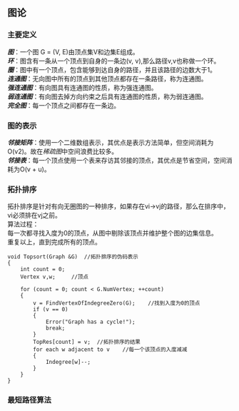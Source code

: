 ## 图论
### 主要定义
***图***：一个图 G = (V, E)由顶点集V和边集E组成。  
***环***：图含有一条从一个顶点到自身的一条边(v, v),那么路径v,v也称做一个环。  
***圈***：图中有一个顶点，包含能够到达自身的路径，并且该路径的边数大于1。  
***连通图***：无向图中所有的顶点到其他顶点都存在一条路径，称为连通图。  
***强连通图***：有向图具有连通图的性质，称为强连通图。  
***弱连通图***：有向图去掉方向约束之后具有连通图的性质，称为弱连通图。  
***完全图***：每一个顶点之间都存在一条边。  
  
### 图的表示
***邻接矩阵***：使用一个二维数组表示，其优点是表示方法简单，但空间消耗为O(v2)。故在*稀疏图*中空间浪费比较多。  
***邻接表***：每一个顶点使用一个表来存访其邻接的顶点，其优点是节省空间，空间消耗为O(v + u)。  

### 拓扑排序
拓扑排序是针对有向无圈图的一种排序，如果存在vi->vj的路径，那么在排序中，vi必须排在vj之前。  
算法过程：  
每一次都寻找入度为0的顶点，从图中剔除该顶点并维护整个图的边集信息。  
重复以上，直到完成所有的顶点。  
```
void Topsort(Graph &G)	//拓扑排序的伪码表示
{
	int count = 0;
	Vertex v,w; 	//顶点
	
	for (count = 0; count < G.NumVertex; ++count)
	{
		v = FindVertexOfIndegreeZero(G);	//找到入度为0的顶点
		if (v == 0)
		{
			Error("Graph has a cycle!");
			break;
		}
		TopRes[count] = v;	//拓扑排序的结果
		for each w adjacent to v	//每一个该顶点的入度减减
		{
			Indegree[w]--;
		}	
	}
}
```

### 最短路径算法
